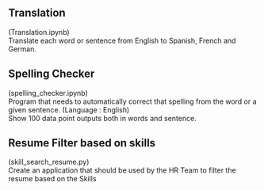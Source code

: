 ## Translation
(Translation.ipynb)\
Translate each word or sentence from English to Spanish, French and German.

## Spelling Checker
(spelling_checker.ipynb)\
Program that needs to automatically correct that spelling from the word or a given sentence. (Language : English)\
Show 100 data point outputs both in words and sentence.

## Resume Filter based on skills
(skill_search_resume.py)\
Create an application that should be used by the HR Team to filter the resume based on the Skills

